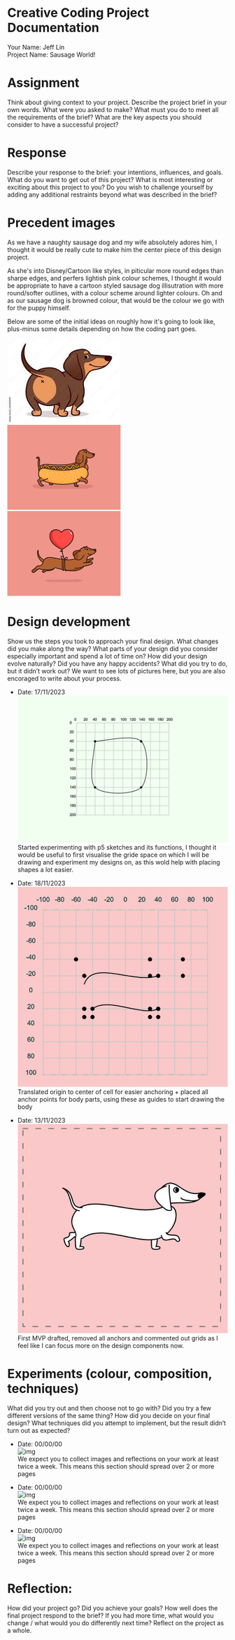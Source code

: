 # Creative Coding Project Documentation
Your Name: Jeff Lin   
Project Name: Sausage World!

# Assignment 
Think about giving context to your project. Describe the project brief in your own words. What were you asked to make? What must you do to meet all the requirements of the brief? What are the key aspects you should consider to have a successful project? 

# Response 
Describe your response to the brief: your intentions, influences, and goals. What do you want to get out of this project? What is most interesting or exciting about this project to you? Do you wish to challenge yourself by adding any additional restraints beyond what was described in the brief? 

# Precedent images
As we have a naughty sausage dog and my wife absolutely adores him, I thought it would be really cute to make him the center piece of this design project. 

As she's into Disney/Cartoon like styles, in piticular more round edges than sharpe edges, and perfers lightish pink colour schemes, I thought it would be appropriate to have a cartoon styled sausage dog illisutration with more round/softer outlines, with a colour scheme around lighter colours. Oh and as our sausage dog is browned colour, that would be the colour we go with for the puppy himself.

Below are some of the initial ideas on roughly how it's going to look like, plus-minus some details depending on how the coding part goes.

![img](imgs\Precedent01.jpeg) 
![img](imgs\Precedent02.png) 
![img](imgs\Precedent03.png)


# Design development

Show us the steps you took to approach your final design. What changes did you make along the way? What parts of your design did you consider especially important and spend a lot of time on? How did your design evolve naturally? Did you have any happy accidents? What did you try to do, but it didn’t work out? 
We want to see lots of pictures here, but you are also encoraged to write about your process. 

* Date: 17/11/2023    
    ![img](imgs\dev_01.png)   
    Started experimenting with p5 sketches and its functions, I thought it would be useful to first visualise the gride space on which I will be drawing and experiment my designs on, as this wold help with placing shapes a lot easier.

* Date: 18/11/2023    
    ![img](imgs\dev_02.png)   
    Translated origin to center of cell for easier anchoring + placed all anchor points for body parts, using these as guides to start drawing the body

* Date: 13/11/2023    
    ![img](imgs\dev_03.png)   
    First MVP drafted, removed all anchors and commented out grids as I feel like I can focus more on the design components now.

# Experiments (colour, composition, techniques)
What did you try out and then choose not to go with? Did you try a few different versions of the same thing? How did you decide on your final design? What techniques did you attempt to implement, but the result didn’t turn out as expected?

* Date: 00/00/00   
    ![img]()    
    We expect you to collect images and reflections on your work at least twice a week. This means this section should spread over 2 or more pages
 
* Date: 00/00/00   
    ![img]()    
    We expect you to collect images and reflections on your work at least twice a week. This means this section should spread over 2 or more pages

* Date: 00/00/00   
    ![img]()    
    We expect you to collect images and reflections on your work at least twice a week. This means this section should spread over 2 or more pages


# Reflection:
How did your project go? Did you achieve your goals? How well does the final project respond to the brief? If you had more time, what would you change / what would you do differently next time? Reflect on the project as a whole.

